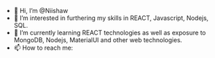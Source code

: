 - 👋 Hi, I’m @Niishaw
- 👀 I’m interested in furthering my skills in REACT, Javascript, Nodejs, SQL.
- 🌱 I’m currently learning REACT technologies as well as exposure to MongoDB, Nodejs, MaterialUI and other web technologies.
- 📫 How to reach me: 

<!---
Niishaw/Niishaw is a ✨ special ✨ repository because its `README.md` (this file) appears on your GitHub profile.
You can click the Preview link to take a look at your changes.
--->
